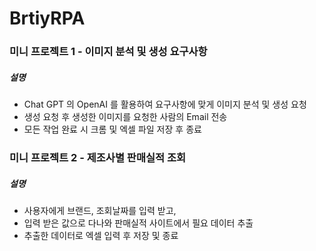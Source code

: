 # BrtiyRPA

### 미니 프로젝트 1 - 이미지 분석 및 생성 요구사항
##### 설명
- Chat GPT 의 OpenAI 를 활용하여 요구사항에 맞게 이미지 분석 및 생성 요청
- 생성 요청 후 생성한 이미지를 요청한 사람의 Email 전송
- 모든 작업 완료 시 크롬 및 엑셀 파일 저장 후 종료

### 미니 프로젝트 2 - 제조사별 판매실적 조회
##### 설명
- 사용자에게 브랜드, 조회날짜를 입력 받고,
- 입력 받은 값으로 다나와 판매실적 사이트에서 필요 데이터 추출
- 추출한 데이터로 엑셀 입력 후 저장 및 종료
